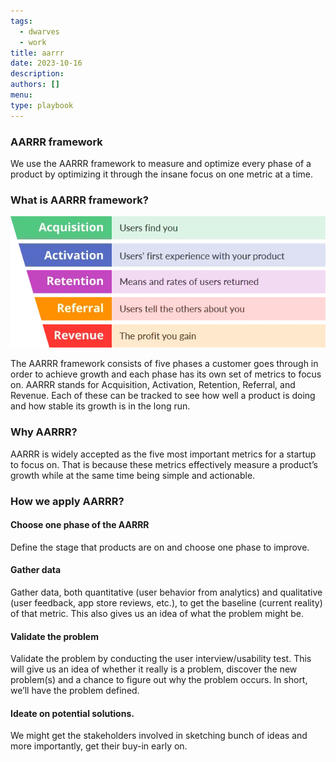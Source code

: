 ```yaml
---
tags:
  - dwarves
  - work
title: aarrr
date: 2023-10-16
description:
authors: []
menu:
type: playbook
---
```

### AARRR framework
We use the AARRR framework to measure and optimize every phase of a product by optimizing it through the insane focus on one metric at a time.

### What is AARRR framework?
![](assets/aarrr/4627424c84844c9c19fc46da18c48077_MD5.webp)

The AARRR framework consists of five phases a customer goes through in order to achieve growth and each phase has its own set of metrics to focus on. AARRR stands for Acquisition, Activation, Retention, Referral, and Revenue. Each of these can be tracked to see how well a product is doing and how stable its growth is in the long run.

### Why AARRR?
AARRR is widely accepted as the five most important metrics for a startup to focus on. That is because these metrics effectively measure a product’s growth while at the same time being simple and actionable.

### How we apply AARRR?
#### Choose one phase of the AARRR
Define the stage that products are on and choose one phase to improve.

#### Gather data
Gather data, both quantitative (user behavior from analytics) and qualitative (user feedback, app store reviews, etc.), to get the baseline (current reality) of that metric. This also gives us an idea of what the problem might be.

#### Validate the problem
Validate the problem by conducting the user interview/usability test. This will give us an idea of whether it really is a problem, discover the new problem(s) and a chance to figure out why the problem occurs. In short, we’ll have the problem defined.

#### Ideate on potential solutions.
We might get the stakeholders involved in sketching bunch of ideas and more importantly, get their buy-in early on.
